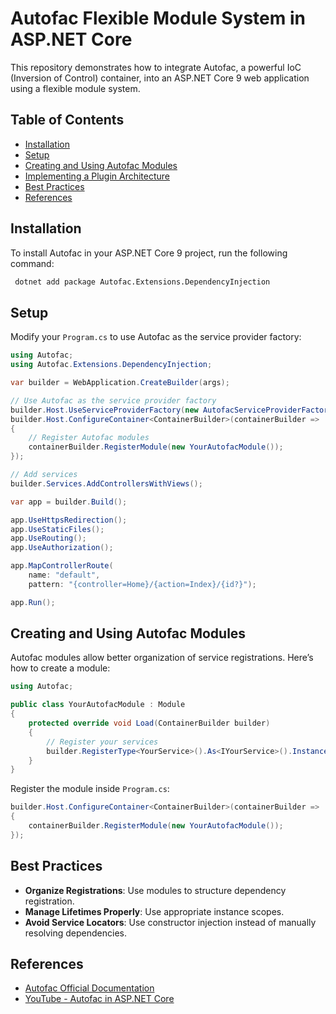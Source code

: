 # Autofac Flexible Module System in ASP.NET Core

This repository demonstrates how to integrate Autofac, a powerful IoC (Inversion of Control) container, into an ASP.NET Core 9 web application using a flexible module system.

## Table of Contents
- [Installation](#installation)
- [Setup](#setup)
- [Creating and Using Autofac Modules](#creating-and-using-autofac-modules)
- [Implementing a Plugin Architecture](#implementing-a-plugin-architecture)
- [Best Practices](#best-practices)
- [References](#references)

## Installation

To install Autofac in your ASP.NET Core 9 project, run the following command:

```sh
 dotnet add package Autofac.Extensions.DependencyInjection
```

## Setup

Modify your `Program.cs` to use Autofac as the service provider factory:

```csharp
using Autofac;
using Autofac.Extensions.DependencyInjection;

var builder = WebApplication.CreateBuilder(args);

// Use Autofac as the service provider factory
builder.Host.UseServiceProviderFactory(new AutofacServiceProviderFactory());
builder.Host.ConfigureContainer<ContainerBuilder>(containerBuilder =>
{
    // Register Autofac modules
    containerBuilder.RegisterModule(new YourAutofacModule());
});

// Add services
builder.Services.AddControllersWithViews();

var app = builder.Build();

app.UseHttpsRedirection();
app.UseStaticFiles();
app.UseRouting();
app.UseAuthorization();

app.MapControllerRoute(
    name: "default",
    pattern: "{controller=Home}/{action=Index}/{id?}");

app.Run();
```

## Creating and Using Autofac Modules

Autofac modules allow better organization of service registrations. Here’s how to create a module:

```csharp
using Autofac;

public class YourAutofacModule : Module
{
    protected override void Load(ContainerBuilder builder)
    {
        // Register your services
        builder.RegisterType<YourService>().As<IYourService>().InstancePerLifetimeScope();
    }
}
```

Register the module inside `Program.cs`:

```csharp
builder.Host.ConfigureContainer<ContainerBuilder>(containerBuilder =>
{
    containerBuilder.RegisterModule(new YourAutofacModule());
});
```
## Best Practices

- **Organize Registrations**: Use modules to structure dependency registration.
- **Manage Lifetimes Properly**: Use appropriate instance scopes.
- **Avoid Service Locators**: Use constructor injection instead of manually resolving dependencies.

## References

- [Autofac Official Documentation](https://docs.autofac.org/en/stable/integration/aspnetcore.html)
- [YouTube - Autofac in ASP.NET Core](https://www.youtube.com/watch?v=FJziGcvuzmo)


